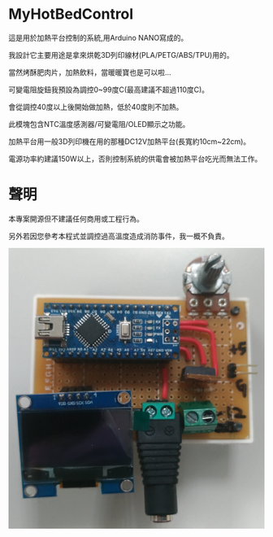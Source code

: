 # MyHotBedControl

這是用於加熱平台控制的系統,用Arduino NANO寫成的。

我設計它主要用途是拿來烘乾3D列印線材(PLA/PETG/ABS/TPU)用的。

當然烤酥肥肉片，加熱飲料，當暖暖寶也是可以啦...

可變電阻旋鈕我預設為調控0~99度C(最高建議不超過110度C)。

會從調控40度以上後開始做加熱，低於40度則不加熱。

此模塊包含NTC溫度感測器/可變電阻/OLED顯示之功能。

加熱平台用一般3D列印機在用的那種DC12V加熱平台(長寬約10cm~22cm)。

電源功率約建議150W以上，否則控制系統的供電會被加熱平台吃光而無法工作。


# 聲明

本專案開源但不建議任何商用或工程行為。

另外若因您參考本程式並調控過高溫度造成消防事件，我一概不負責。

![](Image/v1.jpg)

